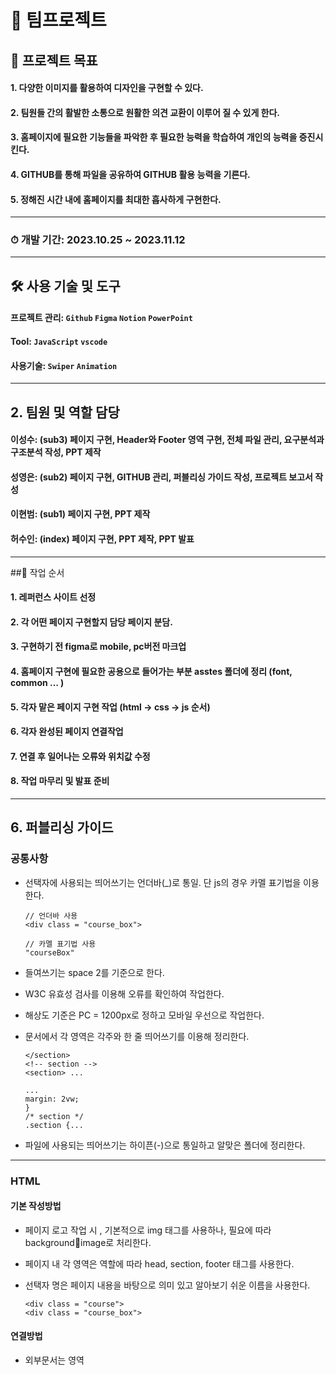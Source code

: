 # 🍅 팀프로젝트
## 🎯 프로젝트 목표

#### 1. 다양한 이미지를 활용하여 디자인을 구현할 수 있다.
#### 2. 팀원들 간의 활발한 소통으로 원활한 의견 교환이 이루어 질 수 있게 한다.
#### 3. 홈페이지에 필요한 기능들을 파악한 후 필요한 능력을 학습하여 개인의 능력을 증진시킨다.
#### 4. GITHUB를 통해 파일을 공유하여 GITHUB 활용 능력을 기른다.
#### 5. 정해진 시간 내에 홈페이지를 최대한 흡사하게 구현한다.
---
### ⏱ 개발 기간: 2023.10.25 ~ 2023.11.12

---

## 🛠 사용 기술 및 도구
#### **프로젝트 관리:** `Github` `Figma` `Notion` `PowerPoint`
  
#### **Tool:** `JavaScript` `vscode`

#### **사용기술:**  `Swiper` `Animation`

---
   
## 2. 팀원 및 역할 담당
#### **이성수:** (sub3) 페이지 구현, Header와 Footer 영역 구현, 전체 파일 관리, 요구분석과 구조분석 작성, PPT 제작

#### **성영은:** (sub2) 페이지 구현, GITHUB 관리, 퍼블리싱 가이드 작성, 프로젝트 보고서 작성

#### **이현범:**  (sub1) 페이지 구현, PPT 제작

#### **허수인:** (index) 페이지 구현, PPT 제작, PPT 발표

---

##📍 작업 순서
#### 1. 레퍼런스 사이트 선정
#### 2. 각 어떤 페이지 구현할지 담당 페이지 분담.
#### 3. 구현하기 전 figma로 mobile, pc버전 마크업
#### 4. 홈페이지 구현에 필요한 공용으로 들어가는 부분 asstes 폴더에 정리 (font, common … )
#### 5. 각자 맡은 페이지 구현 작업 (html → css → js 순서)
#### 6. 각자 완성된 페이지 연결작업
#### 7. 연결 후 일어나는 오류와 위치값 수정
#### 8. 작업 마무리 및 발표 준비

---
  
## 6. 퍼블리싱 가이드

### 공통사항
 - 선택자에 사용되는 띄어쓰기는 언더바(_)로 통일. 단 js의 경우 카멜 표기법을 이용한다.

     ```
    // 언더바 사용
    <div class = "course_box">
     ```
     ```
    // 카멜 표기법 사용
    "courseBox"
     ```

 - 들여쓰기는 space 2를 기준으로 한다.
 - W3C 유효성 검사를 이용해 오류를 확인하여 작업한다.
 - 해상도 기준은 PC = 1200px로 정하고 모바일 우선으로 작업한다.
 - 문서에서 각 영역은 각주와 한 줄 띄어쓰기를 이용해 정리한다.
     ```
     </section>
     <!-- section -->
     <section> ...
     ```

     ```
     ...
     margin: 2vw;
     }
     /* section */
     .section {...
     ```
 - 파일에 사용되는 띄어쓰기는 하이픈(-)으로 통일하고 알맞은 폴더에 정리한다.
---
    
### HTML

#### 기본 작성방법
- 페이지 로고 작업 시 , 기본적으로 img 태그를 사용하나, 필요에 따라 backgroundimage로 처리한다.
- 페이지 내 각 영역은 역할에 따라 head, section, footer 태그를 사용한다.
- 선택자 명은 페이지 내용을 바탕으로 의미 있고 알아보기 쉬운 이름을 사용한다.
 
  ```
  <div class = "course">
  <div class = "course_box">
  ```

#### 연결방법
- 외부문서는 <head> 영역 <title>바로 밑에 <link>로 작성한다.
- <reset>, <common>, <favicon>, <style>, <js> 순서로 작성한다.
- 미디어 쿼리 기준 선언은 스타일 시트의 <link> 태그 안에 작성한다.

  ```
  <link rel = "stylesheet" href = "./style-pc.css" media = "(width >= 1200px)">
  ```

- 플러그인의 경우 바디 영역 제일 마지막에 삽입하여 작업한다.
- id 속성자의 경우 꼭 필요한 경우에만 사용하고 불필요한 경우에서의 사용을 지양한다.
- favicon의 경우 assets 폴더의 png 파일을 link로 걸어서 사용한다.
 
---

### CSS

- 폰트와 아이콘 등 중복되는 소스는 assets 폴더를 이용하여 공유한다.
- 컬러는 #컬러코드와 소문자를 이용하여 작성.

 ```
#FF5C9B, rgb(225,92,155) ... - X
#ff5c9b - O
 ```

- 사이즈 값은 상황에 따라 rem, vw를 혼용하여 사용한다.
- 값이 “0”인 경우에는 단위를 생략한다.
- 선택자 작성 시 하위 선택자 작성 방식을 사용한다.
 
---

### JAVA SCRIPT

- 기본적으로 큰 따옴표(””)를 사용하고 필요 시에만 백틱(``)을 사용한다.
- const를 사용하여 모든 지역 변수를 선언. 변수를 다시 할당해야 할 경우에만 let을 사용하고 var의 사용은 지양한다.
- 선언 시 이름은 html에서 사용한 선택자 명을 바탕으로 카멜 표기법으로 작성한다.

```
const kitTitle = document.querySelector(".kit_title");
```

- 필요한 경우 코드 옆에 주석을 달아 현재 코드가 어떤 기능을 하고 있는지 설명한다.

---
   
## 5. 디렉토리 구조 분석
    
   ![앗!츄~구조분석](https://github.com/sslee1210/JavaScriptTeamProject/assets/142865231/8e132484-826c-4a1c-808d-750a6ddde20c)
   
---

## 6. 요구 분석

![앗!츄~요구분석](https://github.com/sslee1210/JavaScriptTeamProject/assets/142865231/0fdd11c2-c5c2-4d37-8d49-007efd0c3053)

---  

# 🎈 프로젝트 회고


## 문제 및 해결

### 상황 1
  - #### 문제 발생:
     데이터를 저장하거나 불러올 방법이 없어 새로고침을 누르거나 창을 나가면 저장했던 데이터가 초기화 되었습니다

      
  - #### 원인 파악:
     데이터를 저장하는 로컬 스토리지가 없었습니다

      
  - #### 문제 해결:
     로컬 스토리지를 만들고 handleId, handlePassword로 입력한 아이디와 비밀번호를 각각 ID, PW 상태에 저장, useState를 사용하여 ID와 PW를 관리했습니다



**1. 페이지가 로드될 때 로컬 스토리지에서 유저 정보를 불러옴**

```
  useEffect(() => {

   // 로컬 스토리지에서 "user" 항목의 값을 가져옴
    const savedUser = localStorage.getItem("user");
    if (savedUser) {
      navigate("/fridge");
    }
  }, [navigate]);

  // ID 입력 값이 변경될 때 호출되는 핸들러
  const handleId = (e) => {
    setId(e.target.value); // 입력 값을 ID 상태에 저장
  };

  // 비밀번호 입력 값이 변경될 때 호출되는 핸들러
  const handlePassword = (e) => {
    setPw(e.target.value); // 입력 값을 비밀번호 상태에 저장
  };
```


**1-1. 로그인 버튼을 클릭했을 때 호출되는 핸들러**
```
  const handleLogin = () => {

   // 로컬 스토리지에서 "users" 항목의 값을 가져와서 파싱
    const users = JSON.parse(localStorage.getItem("users"));
    const user = users?.find(

      // ID와 비밀번호가 모두 일치하는 유저를 찾음
      (user) => user.username === id && user.password === pw
    );

    if (user) { // 일치하는 유저가 있는 경우
      alert("로그인 성공!");

      // 로그인한 유저의 정보를 로컬 스토리지에 저장
      localStorage.setItem("user", JSON.stringify(user));
      navigate("/fridge");
    } else {
      alert("로그인 실패. 아이디 또는 비밀번호를 확인해주세요.");
    }
  };
```


### 상황 2
  - #### 문제 발생:
     캘린더를 통해 지정된 날짜에 등록한 식료품을 나타내는 기능이 구현되지 않았습니다
      
  - #### 원인 파악:
     사용 중인 캘린더 플러그인이 우리가 의도한 기능을 구현하지 못하는걸 알게 되었습니다
      
  - #### 문제 해결:
     full-calendar 라는 다른 플러그인을 사용하여 플러그인이 가지고 있는 날짜에 따른 이벤트를 띄우는 기능을 통해 원하는 기능을 구현 했습니다
    
**2. FullCalendar 라이브러리 설치**
```
npm install @fullcalendar/react @fullcalendar/daygrid
```

**2-1. FullCalendar에서 사용할 이벤트 배열 생성**
```
const eventArray = foodList.map((item) => {
   const endDay = new Date(item.expirationDate);
   const today = new Date();
   const timeDiff = endDay.getTime() - today.getTime();
   const daysDiff = Math.ceil(timeDiff / (1000 * 3600 * 24));

return {
   category: item.category,
   title: item.foodName,
   start: item.purchaseDate,
   quantity: item.quantity,
   endDay: item.expirationDate,
   dDay: daysDiff >= 0 ? `D-${daysDiff}` : `D+${Math.abs(daysDiff)}`,
     };
  }); setEvents(eventArray);
}, []);
```

**2-2. FullCalendar 컴포넌트를 사용하여 캘린더 렌더링**
```
<FullCalendar
   plugins={[dayGridPlugin, interactionPlugin]} // 사용할 플러그인 목록을 배열로 전달
   initialView="dayGridMonth" // 캘린더가 처음 로드될 때의 뷰 설정
   events={events} // 캘린더에 표시할 이벤트 정보를 배열로 전달
   headerToolbar={{ // 캘린더 상단의 툴바 레이아웃 설정
   left: "prev",
   center: "title",
   right: "next",
   }}

  dateClick={handleDayClick} // 날짜를 클릭했을 때 실행할 함수 전달
  height={400} // 캘린더의 높이 설정
/>
```


### 상황 3
  - #### 문제 발생:
     다른 팀원이 맡은 부분인 Food 페이지에서 식료품 수정을 하고 나서 새로고침을 해야 리스트가 업데이트 되는 점과 수정 시 원래의 값들이 뜨지 않는 문제점들이 생겼습니다
      
  - #### 원인 파악:
     원인 파악이 되어있지않아 직접 확인을 해봤어요 수정 컴포넌트를 모달창으로 띄우는 방식에서 데이터를 불러오는 경로가 꼬인거 같다는 생각이 들었습니다
      
  - #### 문제 해결:
   - 결국 코드를 싹 다 갈아엎고 처음부터 다시 작성했습니다
   - useEffect Hook을 사용하여 로컬 스토리지와 상태 업데이트 관리했습니다
   - 로컬 스토리지에 'foodList'라는 키로 식품 목록을 문자열 형태로 저장하고 foodList에서 주어진 food와 같은 항목을 찾아 그 인덱스를 반환하며 해결 했습니다



**3. useEffect Hook을 사용하여 로컬 스토리지와 상태 업데이트 관리**
```
  useEffect(() => {
    localStorage.setItem("foodList", JSON.stringify(foodList));
    setSortedFoodList(foodList);
  }, [foodList]);

// 식료품 수정 모달 열기 함수
  const openModal = (food, index) => {

    // 수정 중인 음식의 인덱스 및 내용 설정, 모달 열기
    const foodIndex = foodList.findIndex((f) => f === food);
    setEditingIndex(foodIndex);
    setEditingFood({ ...food });
    setIsModalOpen(true);
  };

  // 식료품 수정 모달 닫기 함수
  const closeModal = () => {
    setIsModalOpen(false);
  };

// 변경된 내용 저장 함수
const saveChanges = () => {

  // 수정된 식료품 정보로 목록 업데이트, 모달 닫기, 기존 식료품 목록을 복사하여 새로운 배열을 생성
  const newList = [...foodList];

  // 수정된 식료품을 해당 인덱스에 덮어씌움
  newList[editingIndex] = editingFood;

  // 식료품 목록을 새로운 목록으로 설정
  setFoodList(newList);

  closeModal();
};
```


**3-1. 식료품 수정 모달창**
```
      // isModalOpen이 참일 때만 모달을 표시
      {isModalOpen && (
        <div className={styles.modal}>
          <div className={styles.modalBox}>
            <img
              src={path + "/images/food_back_blue.svg"}
              alt="뒤로가기"
              className={styles.back}
              onClick={closeModal}/>
            <h2>싱싱고 수정하기</h2>

        // setEditingFood 함수를 호출하여 editingFood 상태의 category 값을 업데이트
            <label>
              <select
                value={editingFood.category}
                onChange={(e) =>
                  setEditingFood({ ...editingFood, category: e.target.value })}>
                {categoryOptions.map(
                  (category, index) =>
                    category !== "전체" && (
                      <option key={index} value={category}>
                        {category}
                      </option>
                    ))}
              </select>
            </label>

        // 입력된 값이 변경되면 setEditingFood 함수를 호출하여 수정된 식료품 값으로 업데이트
            <label className={styles.editName}>
              <span>식재료명</span>
              <input
                type="text"
                value={editingFood.foodName}
                onChange={(e) =>
                  setEditingFood({ ...editingFood, foodName: e.target.value })
                }/>
            </label>

        // 입력된 값이 변경되면 setEditingFood 함수를 호출하여 수정된 수량 값으로 업데이트
            <label className={styles.editNum}>
              <span>수량</span>
              <input
                type="number"
                value={editingFood.quantity}
                onChange={(e) =>
                  setEditingFood({ ...editingFood, quantity: e.target.value })
                }
                required/>
            </label>

        // 입력된 값이 변경되면 setEditingFood 함수를 호출하여 수정된 구매일과 소비기간 값으로 업데이트
            <div className={styles.dateBox}>
              <label>
                <span>구매일</span>
                <input
                  type="date"
                  value={editingFood.purchaseDate}
                  onChange={(e) =>
                    setEditingFood({
                      ...editingFood,
                      purchaseDate: e.target.value,
                    })}required/>
              </label>

              <label>
                <span>소비기간</span>
                <input
                  type="date"
                  value={editingFood.expirationDate}
                  onChange={(e) =>
                    setEditingFood({
                      ...editingFood,
                      expirationDate: e.target.value,
                    })}required/>
              </label>

        // 입력된 값이 변경되면 setEditingFood 함수를 호출하여 수정된 메모 값을 업데이트
            </div>
            <label className={styles.editMemo}>
              <span>메모</span>
              <textarea
                value={editingFood.note}
                onChange={(e) =>
                  setEditingFood({ ...editingFood, note: e.target.value })
                }/>
            </label>
```



### 상황 4
  - #### 문제 발생:
     로컬 스토리지로는 각 사용자마다 다른 식료품 목록을 보여주는 구현이 어려웠습니다 ( 저장된 데이터에 다른 데이터를 연결하는 부분이 잘 되지 않았습니다)
    
  - #### 원인 파악:
     데이터베이스(ex.몽고DB)를 이용하여 서버 연결을 통해 회원정보와 데이터 정보를 연결해야 했습니다
      
  - #### 문제 해결:
     프로젝트가 끝난 후 혼자 독학하며 연결하기로 했습니다



### 상황 5
  - #### 문제 발생:
     어색한 분위기에 서로 소통도 잘 안되어 역할을 분담하거나 개개인의 작업 진행 상황을 판단하지 못하였습니다
      
  - #### 원인 파악:
     처음 본 사람들끼리 이루어진 팀이라 서로 낯가림이 심했습니다
      
  - #### 문제 해결:
     용기를 내 팀원들에게 먼저 다가가 단톡방을 만들고 대화를 주도하여 친밀감을 형성시키고 밝은 분위기로 회의를 이끌어 좋은 분위기에서 프로젝트를 마칠 수 있었습니다


# 프로젝트 완료 리뷰
- ### 아쉬웠던 점:
  #### 1. 리액트를 활용함에 어렵고 서툴렀던 탓에 프로젝트 진행 속도가 늦어졌습니다
  #### 2. 낯을 많이 가리는 성격이라 팀원들과 좋은 팀워크를 이루지 못할 거라 생각했습니다
   
    
- ### 잘한 점:
  #### 1. 잠을 줄이고 공부 시간을 더 늘려 코딩 능력을 더 향상시키고 리액트를 활용함에 보다 더 능숙해 졌습니다
  #### 2. 처음엔 낯을 좀 가렸지만 용기를 내 팀원들에게 먼저 다가가 결국 팀원들과의 원활한 커뮤니케이션 및 협력을 통해 프로젝트를 성공적으로 완성 시킬 수 있었습니다
   
    
- ### 배운 점:
  #### 1. 리액트와 관련한 기술적 이해도를 상승시키고 기간 내에 프로젝트를 마무리 지을 수 있었습니다
  #### 2. 처음 만난 사람과의 친밀감을 형성하는 법을 알게 되어 팀원들과의 원활한 커뮤니케이션으로 협업 능력을 향상시켰고 밝은 팀 분위기를 유지하였으며, 팀원들을 이끌 수 있는 리더십 능력을 키울 수 있었습니다

# 프로젝트 바로가기
## [🔗 부산 스토리 텔링 협의회 ](https://sslee1210.github.io/JavaScriptTeamProject/index/index.html)
